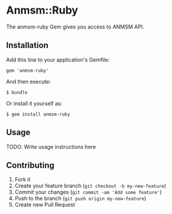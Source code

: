 # Anmsm::Ruby

The anmsm-ruby Gem gives you access to ANMSM API.

## Installation

Add this line to your application's Gemfile:

    gem 'anmsm-ruby'

And then execute:

    $ bundle

Or install it yourself as:

    $ gem install anmsm-ruby

## Usage

TODO: Write usage instructions here

## Contributing

1. Fork it
2. Create your feature branch (`git checkout -b my-new-feature`)
3. Commit your changes (`git commit -am 'Add some feature'`)
4. Push to the branch (`git push origin my-new-feature`)
5. Create new Pull Request
